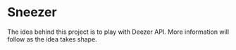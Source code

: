# Sneezer

The idea behind this project is to play with Deezer API. More information will follow as the idea takes shape.
